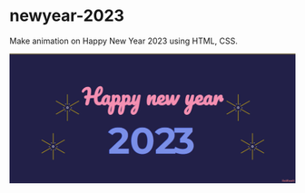 # newyear-2023
Make animation on Happy New Year 2023 using HTML, CSS.

![Profile Image](https://github.com/HadiRaza04/newyear-2023/blob/main/HappyNewYear2023.png?raw=true)
